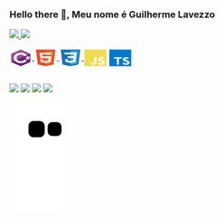 ### Hello there 👋, Meu nome é Guilherme Lavezzo

<div>
  <a href="https://github.com/Godofin">
  <img height="180em" src="https://github-readme-stats.vercel.app/api?username=Godofin&show_icons=true&theme=tokyonight&include_all_commits=true&count_private=true"/>
  <img height="180em" src="https://github-readme-stats.vercel.app/api/top-langs/?username=Godofin&layout=compact&langs_count=16&theme=tokyonight"/>
<div>
<div style="display: inline_block"><br>
  <img align="center" alt="Csharp" height="30" width="40" src="https://raw.githubusercontent.com/devicons/devicon/master/icons/csharp/csharp-original.svg">
  <img align="center" alt="HTML" height="30" width="40" src="https://raw.githubusercontent.com/devicons/devicon/master/icons/html5/html5-original.svg">
  <img align="center" alt="CSS" height="30" width="40" src="https://raw.githubusercontent.com/devicons/devicon/master/icons/css3/css3-original.svg">
  <a href="https://github.com/Godofin/ImersaoAluraDev"><img align="center" alt="Javascript" height="30" width="40" src="https://raw.githubusercontent.com/devicons/devicon/master/icons/javascript/javascript-plain.svg"></a>
  <img align="center" alt="Taipescript" height="30" width="40" src="https://raw.githubusercontent.com/devicons/devicon/master/icons/typescript/typescript-plain.svg">
</div>

   ##
 
<div> 
  <a href="https://www.instagram.com/nerd_dev/" target="_blank"><img src="https://img.shields.io/badge/-Instagram-%23E4405F?style=for-the-badge&logo=instagram&logoColor=white" target="_blank"></a>
  <a href = "mailto: guilherm909088@gmail.com"><img src="https://img.shields.io/badge/-Gmail-%23333?style=for-the-badge&logo=gmail&logoColor=white" target="_blank"></a>
  <a href="https://www.linkedin.com/in/guilherme-henrique-lavezzo-ads/" target="_blank"><img src="https://img.shields.io/badge/-LinkedIn-%230077B5?style=for-the-badge&logo=linkedin&logoColor=white" target="_blank"></a> 
  <a href="https://guilhermelavezzo.blogspot.com/" target="_blank"><img src="https://img.shields.io/badge/Blogger-FF5722?style=for-the-badge&logo=blogger&logoColor=white" target="_blank"></a> 

![Snake animation](https://github.com/Godofin/Godofin/blob/output/github-contribution-grid-snake.svg)

